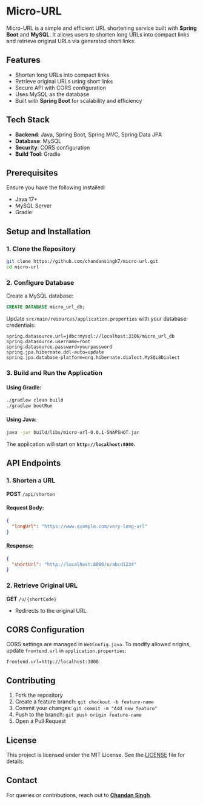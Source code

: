# Micro-URL

Micro-URL is a simple and efficient URL shortening service built with **Spring Boot** and **MySQL**. It allows users to shorten long URLs into compact links and retrieve original URLs via generated short links.

## Features
- Shorten long URLs into compact links
- Retrieve original URLs using short links
- Secure API with CORS configuration
- Uses MySQL as the database
- Built with **Spring Boot** for scalability and efficiency

## Tech Stack
- **Backend**: Java, Spring Boot, Spring MVC, Spring Data JPA
- **Database**: MySQL
- **Security**: CORS configuration
- **Build Tool**: Gradle

## Prerequisites
Ensure you have the following installed:
- Java 17+
- MySQL Server
- Gradle

## Setup and Installation

### 1. Clone the Repository
```sh
git clone https://github.com/chandansingh7/micro-url.git
cd micro-url
```

### 2. Configure Database
Create a MySQL database:
```sql
CREATE DATABASE micro_url_db;
```

Update `src/main/resources/application.properties` with your database credentials:
```properties
spring.datasource.url=jdbc:mysql://localhost:3306/micro_url_db
spring.datasource.username=root
spring.datasource.password=yourpassword
spring.jpa.hibernate.ddl-auto=update
spring.jpa.database-platform=org.hibernate.dialect.MySQL8Dialect
```

### 3. Build and Run the Application
#### Using Gradle:
```sh
./gradlew clean build
./gradlew bootRun
```

#### Using Java:
```sh
java -jar build/libs/micro-url-0.0.1-SNAPSHOT.jar
```

The application will start on **`http://localhost:8080`**.

## API Endpoints
### 1. Shorten a URL
**POST** `/api/shorten`
#### Request Body:
```json
{
  "longUrl": "https://www.example.com/very-long-url"
}
```
#### Response:
```json
{
  "shortUrl": "http://localhost:8080/u/abcd1234"
}
```

### 2. Retrieve Original URL
**GET** `/u/{shortCode}`
- Redirects to the original URL.

## CORS Configuration
CORS settings are managed in `WebConfig.java`. To modify allowed origins, update `frontend.url` in `application.properties`:
```properties
frontend.url=http://localhost:3000
```

## Contributing
1. Fork the repository
2. Create a feature branch: `git checkout -b feature-name`
3. Commit your changes: `git commit -m "Add new feature"`
4. Push to the branch: `git push origin feature-name`
5. Open a Pull Request

## License
This project is licensed under the MIT License. See the [LICENSE](LICENSE) file for details.

## Contact
For queries or contributions, reach out to **[Chandan Singh](https://github.com/chandansingh7)**.

